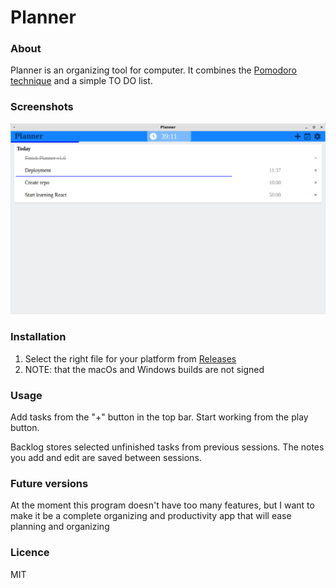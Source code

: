 # Planner #

### About ###
Planner is an organizing tool for computer. It combines the [Pomodoro technique](https://en.wikipedia.org/wiki/Pomodoro_Technique) and a simple TO DO list.

### Screenshots ###
![Screenshot1](https://github.com/i2002/planner/raw/master/screenshots/screenshot1.png)

### Installation ###
1. Select the right file for your platform from [Releases](https://github.com/i2002/planner/releases)
2. NOTE: that the macOs and Windows builds are not signed

### Usage ###
Add tasks from the "+" button in the top bar. Start working from the play button.

Backlog stores selected unfinished tasks from previous sessions. The notes you add and edit are saved between sessions.

### Future versions ###
At the moment this program doesn't have too many features, but I want to make it be a complete organizing and productivity app that will ease planning and organizing

### Licence ###
MIT
